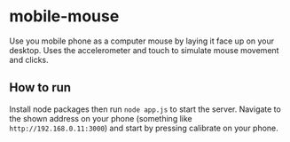 # mobile-mouse

Use you mobile phone as a computer mouse by laying it face up on your desktop. Uses the accelerometer and touch to simulate mouse movement and clicks.

## How to run

Install node packages then run `node app.js` to start the server. Navigate to the shown address on your phone (something like `http://192.168.0.11:3000`) and start by pressing calibrate on your phone.